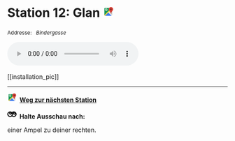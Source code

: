 # Station 12: Glan  <a href="https://www.google.com/maps/dir/?api=1&travelmode=walking&destination=47.8031209,13.0193623"><img src="https://github.com/kipppunkte/kipppunkte/raw/gh-pages/assets/google-maps.svg" width="24" height="24"></a>

<small>Addresse:<em style="margin-left: 10px">Bindergasse</em></small>





<audio controls>
    <source src="https://github.com/kipppunkte/kipppunkte/raw/gh-pages/assets/12_Glan.mp3" type="audio/mpeg">
    Your browser does not support the audio tag.
</audio>


[[installation_pic]]



____

<a href="https://www.google.com/maps/dir/?api=1&travelmode=walking&destination=47.8031505,13.0187037"><img src="https://github.com/kipppunkte/kipppunkte/raw/gh-pages/assets/google-maps.svg" style="height: 1.5em;margin-right: 0.5em"></a>**[Weg zur nächsten Station](https://www.google.com/maps/dir/?api=1&travelmode=walking&destination=47.8031505,13.0187037)**



<img src="https://github.com/kipppunkte/kipppunkte/raw/gh-pages/assets/eyes.svg" style="height: 1.5em;background: white;margin-right: 0.5em">**Halte Ausschau nach:**

einer Ampel zu deiner rechten.